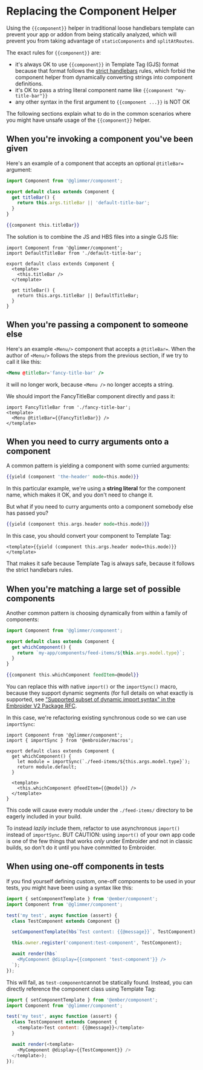 # Replacing the Component Helper

Using the `{{component}}` helper in traditional loose handlebars template can prevent your app or addon from being
statically analyzed, which will prevent you from taking advantage of
`staticComponents` and `splitAtRoutes`.

The exact rules for `{{component}}` are:

- it's always OK to use `{{component}}` in Template Tag (GJS) format because that format follows the [strict handlebars](https://github.com/emberjs/rfcs/blob/7d2ff960370faa7e70f39c6a13e43536f40e3048/text/0496-handlebars-strict-mode.md) rules, which forbid the component helper from dynamically converting strings into component definitions.
- it's OK to pass a string literal component name like `{{component "my-title-bar"}}`
- any other syntax in the first argument to `{{component ...}}` is NOT OK

The following sections explain what to do in the common scenarios where you might have unsafe usage of the `{{component}}` helper.

## When you're invoking a component you've been given

Here's an example of a component that accepts an optional `@titleBar=` argument:

```js
import Component from '@glimmer/component';

export default class extends Component {
  get titleBar() {
    return this.args.titleBar || 'default-title-bar';
  }
}
```

```hbs
{{component this.titleBar}}
```

The solution is to combine the JS and HBS files into a single GJS file:

```gjs
import Component from '@glimmer/component';
import DefaultTitleBar from './default-title-bar';

export default class extends Component {
  <template>
    <this.titleBar />
  </template>
  
  get titleBar() {
    return this.args.titleBar || DefaultTitleBar;
  }
}
```

## When you're passing a component to someone else

Here's an example `<Menu/>` component that accepts a `@titleBar=`. When the author of `<Menu/>` follows the steps from the previous section, if we try to call it like this:

```hbs
<Menu @titleBar='fancy-title-bar' />
```

it will no longer work, because `<Menu />` no longer accepts a string.

We should import the FancyTitleBar component directly and pass it:

```gjs
import FancyTitleBar from './fancy-title-bar';
<template>
  <Menu @titleBar={{FancyTitleBar}} />
</template>
```

## When you need to curry arguments onto a component

A common pattern is yielding a component with some curried arguments:

```hbs
{{yield (component 'the-header' mode=this.mode)}}
```

In this particular example, we're using a **string literal** for the component name, which makes it OK, and you don't need to change it.

But what if you need to curry arguments onto a component somebody else has passed you?

```hbs
{{yield (component this.args.header mode=this.mode)}}
```

In this case, you should convert your component to Template Tag:

```gjs
<template>{{yield (component this.args.header mode=this.mode)}}</template>
```

That makes it safe because Template Tag is always safe, because it follows the strict handlebars rules.


## When you're matching a large set of possible components

Another common pattern is choosing dynamically from within a family of
components:

```js
import Component from '@glimmer/component';

export default class extends Component {
  get whichComponent() {
    return `my-app/components/feed-items/${this.args.model.type}`;
  }
}
```

```hbs
{{component this.whichComponent feedItem=@model}}
```

You can replace this with native `import()` or the `importSync()` macro, because
they support dynamic segments (for full details on what exactly is supported,
see <a
href="https://github.com/emberjs/rfcs/blob/73685c28378118bebb5e359b80e00b839a99f622/text/0507-embroider-v2-package-format.md#supported-subset-of-dynamic-import-syntax">"Supported
subset of dynamic import syntax" in the Embroider V2 Package RFC</a>.

In this case, we're refactoring existing synchronous code so we can use
`importSync`:

```gjs
import Component from '@glimmer/component';
import { importSync } from '@embroider/macros';

export default class extends Component {
  get whichComponent() {
    let module = importSync(`./feed-items/${this.args.model.type}`);
    return module.default;
  }

  <template>
    <this.whichComponent @feedItem={{@model}} />
  </template>
}
```

This code will cause every module under the `./feed-items/` directory to be eagerly included in your build.

To instead _lazily_ include them, refactor to use asynchronous `import()` instead of `importSync`. BUT CAUTION: using `import()` of your own app code is one of the few things that works _only_ under Embroider and not in classic builds, so don't do it until you have committed to Embroider.

## When using one-off components in tests

If you find yourself defining custom, one-off components to be used in your tests, you might have been using a syntax like this:

```js
import { setComponentTemplate } from '@ember/component';
import Component from '@glimmer/component';

test('my test', async function (assert) {
  class TestComponent extends Component {}

  setComponentTemplate(hbs`Test content: {{@message}}`, TestComponent);

  this.owner.register('component:test-component', TestComponent);

  await render(hbs`
    <MyComponent @display={{component 'test-component'}} />
  `);
});
```

This will fail, as `test-component`cannot be statically found. Instead, you can directly reference the component class using Template Tag:

```js
import { setComponentTemplate } from '@ember/component';
import Component from '@glimmer/component';

test('my test', async function (assert) {
  class TestComponent extends Component {
    <template>Test content: {{@message}}</template>
  }

  await render(<template>
    <MyComponent @display={{TestComponent}} />
  </template>);
});
```
